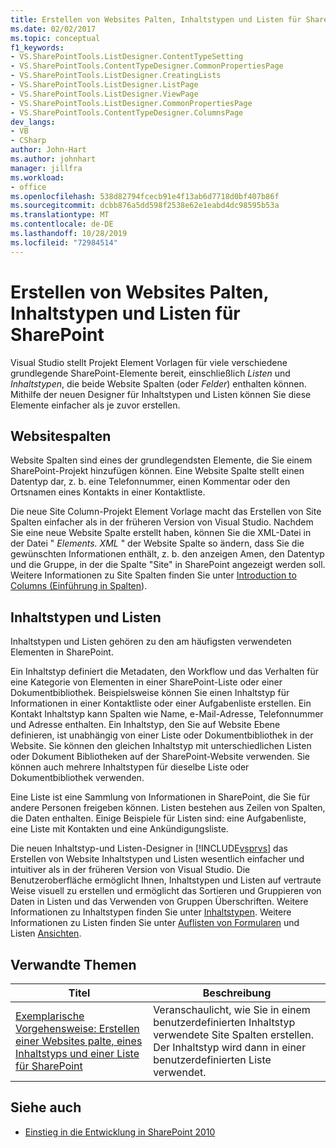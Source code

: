 ```yaml
---
title: Erstellen von Websites Palten, Inhaltstypen und Listen für SharePoint | Microsoft-Dokumentation
ms.date: 02/02/2017
ms.topic: conceptual
f1_keywords:
- VS.SharePointTools.ListDesigner.ContentTypeSetting
- VS.SharePointTools.ContentTypeDesigner.CommonPropertiesPage
- VS.SharePointTools.ListDesigner.CreatingLists
- VS.SharePointTools.ListDesigner.ListPage
- VS.SharePointTools.ListDesigner.ViewPage
- VS.SharePointTools.ListDesigner.CommonPropertiesPage
- VS.SharePointTools.ContentTypeDesigner.ColumnsPage
dev_langs:
- VB
- CSharp
author: John-Hart
ms.author: johnhart
manager: jillfra
ms.workload:
- office
ms.openlocfilehash: 538d82794fcecb91e4f13ab6d7718d0bf407b86f
ms.sourcegitcommit: dcbb876a5dd598f2538e62e1eabd4dc98595b53a
ms.translationtype: MT
ms.contentlocale: de-DE
ms.lasthandoff: 10/28/2019
ms.locfileid: "72984514"
---
```

# <a name="create-site-columns-content-types-and-lists-for-sharepoint"></a>Erstellen von Websites Palten, Inhaltstypen und Listen für SharePoint
  Visual Studio stellt Projekt Element Vorlagen für viele verschiedene grundlegende SharePoint-Elemente bereit, einschließlich *Listen* und *Inhaltstypen*, die beide Website Spalten (oder *Felder*) enthalten können. Mithilfe der neuen Designer für Inhaltstypen und Listen können Sie diese Elemente einfacher als je zuvor erstellen.

## <a name="site-columns"></a>Websitespalten
 Website Spalten sind eines der grundlegendsten Elemente, die Sie einem SharePoint-Projekt hinzufügen können. Eine Website Spalte stellt einen Datentyp dar, z. b. eine Telefonnummer, einen Kommentar oder den Ortsnamen eines Kontakts in einer Kontaktliste.

 Die neue Site Column-Projekt Element Vorlage macht das Erstellen von Site Spalten einfacher als in der früheren Version von Visual Studio. Nachdem Sie eine neue Website Spalte erstellt haben, können Sie die XML-Datei in der Datei " *Elements. XML* " der Website Spalte so ändern, dass Sie die gewünschten Informationen enthält, z. b. den anzeigen Amen, den Datentyp und die Gruppe, in der die Spalte "Site" in SharePoint angezeigt werden soll. Weitere Informationen zu Site Spalten finden Sie unter [Introduction to Columns (Einführung in Spalten](/previous-versions/office/developer/sharepoint-2010/ms450825(v=office.14))).

## <a name="content-types-and-lists"></a>Inhaltstypen und Listen
 Inhaltstypen und Listen gehören zu den am häufigsten verwendeten Elementen in SharePoint.

 Ein Inhaltstyp definiert die Metadaten, den Workflow und das Verhalten für eine Kategorie von Elementen in einer SharePoint-Liste oder einer Dokumentbibliothek. Beispielsweise können Sie einen Inhaltstyp für Informationen in einer Kontaktliste oder einer Aufgabenliste erstellen. Ein Kontakt Inhaltstyp kann Spalten wie Name, e-Mail-Adresse, Telefonnummer und Adresse enthalten. Ein Inhaltstyp, den Sie auf Website Ebene definieren, ist unabhängig von einer Liste oder Dokumentbibliothek in der Website. Sie können den gleichen Inhaltstyp mit unterschiedlichen Listen oder Dokument Bibliotheken auf der SharePoint-Website verwenden. Sie können auch mehrere Inhaltstypen für dieselbe Liste oder Dokumentbibliothek verwenden.

 Eine Liste ist eine Sammlung von Informationen in SharePoint, die Sie für andere Personen freigeben können. Listen bestehen aus Zeilen von Spalten, die Daten enthalten. Einige Beispiele für Listen sind: eine Aufgabenliste, eine Liste mit Kontakten und eine Ankündigungsliste.

 Die neuen Inhaltstyp-und Listen-Designer in [!INCLUDE[vsprvs](../sharepoint/includes/vsprvs-md.md)] das Erstellen von Website Inhaltstypen und Listen wesentlich einfacher und intuitiver als in der früheren Version von Visual Studio. Die Benutzeroberfläche ermöglicht Ihnen, Inhaltstypen und Listen auf vertraute Weise visuell zu erstellen und ermöglicht das Sortieren und Gruppieren von Daten in Listen und das Verwenden von Gruppen Überschriften. Weitere Informationen zu Inhaltstypen finden Sie unter [Inhaltstypen](/previous-versions/office/developer/sharepoint-2010/ms479905(v=office.14)). Weitere Informationen zu Listen finden Sie unter [Auflisten von Formularen](/previous-versions/office/developer/sharepoint-2010/aa543232(v=office.14)) und Listen [Ansichten](/previous-versions/office/developer/sharepoint-2010/ff604021(v=office.14)).

## <a name="related-topics"></a>Verwandte Themen

|Titel|Beschreibung|
|-----------|-----------------|
|[Exemplarische Vorgehensweise: Erstellen einer Websites palte, eines Inhaltstyps und einer Liste für SharePoint](../sharepoint/walkthrough-create-a-site-column-content-type-and-list-for-sharepoint.md)|Veranschaulicht, wie Sie in einem benutzerdefinierten Inhaltstyp verwendete Site Spalten erstellen. Der Inhaltstyp wird dann in einer benutzerdefinierten Liste verwendet.|

## <a name="see-also"></a>Siehe auch
- [Einstieg in die Entwicklung in SharePoint 2010](/sharepoint/dev/)
